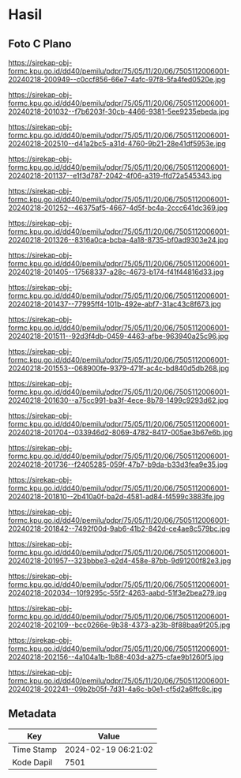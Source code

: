 # Hasil

## Foto C Plano

https://sirekap-obj-formc.kpu.go.id/dd40/pemilu/pdpr/75/05/11/20/06/7505112006001-20240218-200949--c0ccf856-66e7-4afc-97f8-5fa4fed0520e.jpg

https://sirekap-obj-formc.kpu.go.id/dd40/pemilu/pdpr/75/05/11/20/06/7505112006001-20240218-201032--f7b6203f-30cb-4466-9381-5ee9235ebeda.jpg

https://sirekap-obj-formc.kpu.go.id/dd40/pemilu/pdpr/75/05/11/20/06/7505112006001-20240218-202510--d41a2bc5-a31d-4760-9b21-28e41df5953e.jpg

https://sirekap-obj-formc.kpu.go.id/dd40/pemilu/pdpr/75/05/11/20/06/7505112006001-20240218-201137--e1f3d787-2042-4f06-a319-ffd72a545343.jpg

https://sirekap-obj-formc.kpu.go.id/dd40/pemilu/pdpr/75/05/11/20/06/7505112006001-20240218-201252--46375af5-4667-4d5f-bc4a-2ccc641dc369.jpg

https://sirekap-obj-formc.kpu.go.id/dd40/pemilu/pdpr/75/05/11/20/06/7505112006001-20240218-201326--8316a0ca-bcba-4a18-8735-bf0ad9303e24.jpg

https://sirekap-obj-formc.kpu.go.id/dd40/pemilu/pdpr/75/05/11/20/06/7505112006001-20240218-201405--17568337-a28c-4673-b174-f41f44816d33.jpg

https://sirekap-obj-formc.kpu.go.id/dd40/pemilu/pdpr/75/05/11/20/06/7505112006001-20240218-201437--77995ff4-101b-492e-abf7-31ac43c8f673.jpg

https://sirekap-obj-formc.kpu.go.id/dd40/pemilu/pdpr/75/05/11/20/06/7505112006001-20240218-201511--92d3f4db-0459-4463-afbe-963940a25c96.jpg

https://sirekap-obj-formc.kpu.go.id/dd40/pemilu/pdpr/75/05/11/20/06/7505112006001-20240218-201553--068900fe-9379-471f-ac4c-bd840d5db268.jpg

https://sirekap-obj-formc.kpu.go.id/dd40/pemilu/pdpr/75/05/11/20/06/7505112006001-20240218-201630--a75cc991-ba3f-4ece-8b78-1499c9293d62.jpg

https://sirekap-obj-formc.kpu.go.id/dd40/pemilu/pdpr/75/05/11/20/06/7505112006001-20240218-201704--033946d2-8069-4782-8417-005ae3b67e6b.jpg

https://sirekap-obj-formc.kpu.go.id/dd40/pemilu/pdpr/75/05/11/20/06/7505112006001-20240218-201736--f2405285-059f-47b7-b9da-b33d3fea9e35.jpg

https://sirekap-obj-formc.kpu.go.id/dd40/pemilu/pdpr/75/05/11/20/06/7505112006001-20240218-201810--2b410a0f-ba2d-4581-ad84-f4599c3883fe.jpg

https://sirekap-obj-formc.kpu.go.id/dd40/pemilu/pdpr/75/05/11/20/06/7505112006001-20240218-201842--7492f00d-9ab6-41b2-842d-ce4ae8c579bc.jpg

https://sirekap-obj-formc.kpu.go.id/dd40/pemilu/pdpr/75/05/11/20/06/7505112006001-20240218-201957--323bbbe3-e2d4-458e-87bb-9d91200f82e3.jpg

https://sirekap-obj-formc.kpu.go.id/dd40/pemilu/pdpr/75/05/11/20/06/7505112006001-20240218-202034--10f9295c-55f2-4263-aabd-51f3e2bea279.jpg

https://sirekap-obj-formc.kpu.go.id/dd40/pemilu/pdpr/75/05/11/20/06/7505112006001-20240218-202109--bcc0266e-9b38-4373-a23b-8f88baa9f205.jpg

https://sirekap-obj-formc.kpu.go.id/dd40/pemilu/pdpr/75/05/11/20/06/7505112006001-20240218-202156--4a104a1b-1b88-403d-a275-cfae9b1260f5.jpg

https://sirekap-obj-formc.kpu.go.id/dd40/pemilu/pdpr/75/05/11/20/06/7505112006001-20240218-202241--09b2b05f-7d31-4a6c-b0e1-cf5d2a6ffc8c.jpg


## Metadata

| Key        | Value               |
| ---------- | ------------------- |
| Time Stamp | 2024-02-19 06:21:02 |
| Kode Dapil | 7501                |



